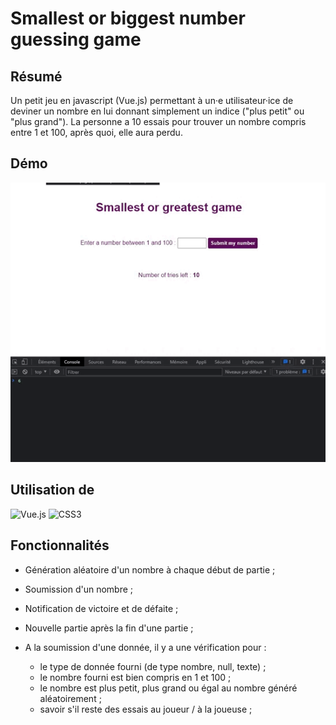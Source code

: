 # Smallest or biggest number guessing game

## **Résumé**

Un petit jeu en javascript (Vue.js) permettant à un·e utilisateur·ice de deviner un nombre en lui donnant simplement un indice ("plus petit" ou "plus grand"). La personne a 10 essais pour trouver un nombre compris entre 1 et 100, après quoi, elle aura perdu.

## **Démo**

![Démo du jeu](src/assets/game-demo.gif)

## **Utilisation de**

![Vue.js](https://img.shields.io/badge/vuejs-%2335495e.svg?style=for-the-badge&logo=vuedotjs&logoColor=%234FC08D)
![CSS3](https://img.shields.io/badge/css3-%231572B6.svg?style=for-the-badge&logo=css3&logoColor=white)

## **Fonctionnalités**

- Génération aléatoire d'un nombre à chaque début de partie ;
- Soumission d'un nombre ;
- Notification de victoire et de défaite ;
- Nouvelle partie après la fin d'une partie ;
  
- A la soumission d'une donnée, il y a une vérification pour :
  - le type de donnée fourni (de type nombre, null, texte) ;
  - le nombre fourni est bien compris en 1 et 100 ;
  - le nombre est plus petit, plus grand ou égal au nombre généré aléatoirement ;
  - savoir s'il reste des essais au joueur / à la joueuse ;

